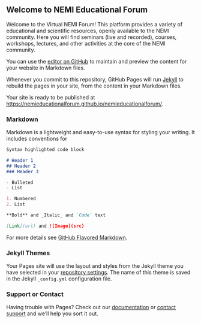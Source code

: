## Welcome to NEMI Educational Forum

Welcome to the Virtual NEMI Forum! This platform provides a variety of educational and scientific resources, openly available to the NEMI community. Here you will find seminars (live and recorded), courses, workshops, lectures, and other activities at the core of the NEMI community.

You can use the [editor on GitHub](https://github.com/nemieducationalforum/nemieducationalforum/edit/main/README.md) to maintain and preview the content for your website in Markdown files.

Whenever you commit to this repository, GitHub Pages will run [Jekyll](https://jekyllrb.com/) to rebuild the pages in your site, from the content in your Markdown files.

Your site is ready to be published at https://nemieducationalforum.github.io/nemieducationalforum/.

### Markdown

Markdown is a lightweight and easy-to-use syntax for styling your writing. It includes conventions for

```markdown
Syntax highlighted code block

# Header 1
## Header 2
### Header 3

- Bulleted
- List

1. Numbered
2. List

**Bold** and _Italic_ and `Code` text

[Link](url) and ![Image](src)
```

For more details see [GitHub Flavored Markdown](https://guides.github.com/features/mastering-markdown/).

### Jekyll Themes

Your Pages site will use the layout and styles from the Jekyll theme you have selected in your [repository settings](https://github.com/nemieducationalforum/nemieducationalforum/settings). The name of this theme is saved in the Jekyll `_config.yml` configuration file.

### Support or Contact

Having trouble with Pages? Check out our [documentation](https://docs.github.com/categories/github-pages-basics/) or [contact support](https://github.com/contact) and we’ll help you sort it out.
